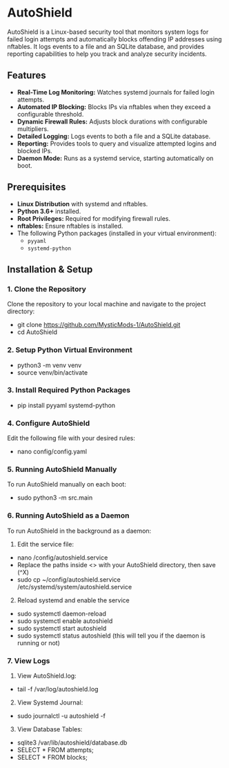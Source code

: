 # AutoShield

AutoShield is a Linux-based security tool that monitors system logs for failed login attempts 
and automatically blocks offending IP addresses using nftables. It logs events to a file and 
an SQLite database, and provides reporting capabilities to help you track and analyze security incidents.

## Features

- **Real-Time Log Monitoring:** Watches systemd journals for failed login attempts.
- **Automated IP Blocking:** Blocks IPs via nftables when they exceed a configurable threshold.
- **Dynamic Firewall Rules:** Adjusts block durations with configurable multipliers.
- **Detailed Logging:** Logs events to both a file and a SQLite database.
- **Reporting:** Provides tools to query and visualize attempted logins and blocked IPs.
- **Daemon Mode:** Runs as a systemd service, starting automatically on boot.

## Prerequisites

- **Linux Distribution** with systemd and nftables.
- **Python 3.6+** installed.
- **Root Privileges:** Required for modifying firewall rules.
- **nftables:** Ensure nftables is installed.
- The following Python packages (installed in your virtual environment):
  - `pyyaml`
  - `systemd-python`

## Installation & Setup

### 1. Clone the Repository

Clone the repository to your local machine and navigate to the project directory:

- git clone https://github.com/MysticMods-1/AutoShield.git
- cd AutoShield

### 2. Setup Python Virtual Environment

- python3 -m venv venv
- source venv/bin/activate

### 3. Install Required Python Packages

- pip install pyyaml systemd-python

### 4. Configure AutoShield

Edit the following file with your desired rules:
- nano config/config.yaml

### 5. Running AutoShield Manually

To run AutoShield manually on each boot:
- sudo python3 -m src.main

### 6. Running AutoShield as a Daemon

To run AutoShield in the background as a daemon:

1. Edit the service file:
- nano /config/autoshield.service
- Replace the paths inside <> with your AutoShield directory, then save (^X)
- sudo cp ~/config/autoshield.service /etc/systemd/system/autoshield.service

2. Reload systemd and enable the service
- sudo systemctl daemon-reload
- sudo systemctl enable autoshield
- sudo systemctl start autoshield
- sudo systemctl status autoshield (this will tell you if the daemon is running or not)

### 7. View Logs

1. View AutoShield.log:
- tail -f /var/log/autoshield.log

2. View Systemd Journal:
- sudo journalctl -u autoshield -f

3. View Database Tables:
- sqlite3 /var/lib/autoshield/database.db
- SELECT * FROM attempts;
- SELECT * FROM blocks;
